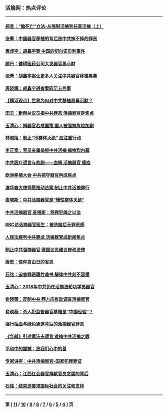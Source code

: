 ### 活摘网：热点评论
---
#### [郑言：“脑死亡”立法-从强制活摘到任意活摘（上）](../../pages/nf5879/n14077933.md?09270430) 
#### [张菁：中国器官移植的背后是中共抹不掉的罪恶](../../pages/nf5879/n13974977.md?09270430) 
#### [惠虎宇：胡鑫宇案 中国的切尔诺贝利事件](../../pages/nf5879/n13942916.md?09270430) 
#### [颜丹：健耕医药公司大发器官黑心财](../../pages/nf5879/n13940134.md?09270430) 
#### [张菁：胡鑫宇案让更多人关注中共器官移植黑幕](../../pages/nf5879/n13929073.md?09270430) 
#### [周晓辉：胡鑫宇遇害案昭示五件事](../../pages/nf5879/n13921870.md?09270430) 
#### [【横河观点】世界为何对中共移植黑幕沉默？](../../pages/nf5879/n13244249.md?09270430) 
#### [田云：新西兰议员揭中共罪恶 活摘器官是焦点](../../pages/nf5879/n13070629.md?09270430) 
#### [玉清心：捐器官若成国策 国人被强摘危险加剧](../../pages/nf5879/n12802713.md?09270430) 
#### [林晓旭：制止“冷群体灭绝” 应注重行动](../../pages/nf5879/n12779736.md?09270430) 
#### [李正宽：官员亲属举报中共活摘 揭惨烈内幕](../../pages/nf5879/n12684490.md?09270430) 
#### [中共医疗谎言与悲剧——血祸 活摘器官 瘟疫](../../pages/nf5879/n12372103.md?09270430) 
#### [欧洲移植大会 中共掠夺器官再成焦点](../../pages/nf5879/n11538883.md?09270430) 
#### [澳华裔大律师愿推动法案 制止中共活摘罪行](../../pages/nf5879/n11377039.md?09270430) 
#### [麦塔斯：中共活摘器官是“慢性群体灭绝”](../../pages/nf5879/n11350529.md?09270430) 
#### [中共活摘器官 麦塔斯：将罪犯绳之以法](../../pages/nf5879/n11347973.md?09270430) 
#### [BBC访活摘器官医生：被洗脑后无罪恶感](../../pages/nf5879/n11335935.md?09270430) 
#### [人民法庭判中共罪成 活摘器官成新闻焦点](../../pages/nf5879/n11331578.md?09270430) 
#### [制止中共强摘器官 德国议员建议修改法律](../../pages/nf5879/n11249451.md?09270430) 
#### [唐恩：信仰自由日的省思](../../pages/nf5879/n11003525.md?09270430) 
#### [石铭：迫害罪恶罄竹难书  解体中共刻不容缓](../../pages/nf5879/n10942855.md?09270430) 
#### [玉清心：2018年中共仍在活摘法轮功学员器官](../../pages/nf5879/n10914646.md?09270430) 
#### [俞晓薇：反制中共 西方应推动调查活摘器官](../../pages/nf5879/n10794671.md?09270430) 
#### [俞晓薇：杀人犯监督器官移植是“中国经验”？](../../pages/nf5879/n10466427.md?09270430) 
#### [强行抽血与绿色通道背后的活摘器官罪恶](../../pages/nf5879/n10004708.md?09270430) 
#### [《华邮》引述黄洁夫谎言 难掩中共活摘之罪](../../pages/nf5879/n9642309.md?09270430) 
#### [平和中的震撼：致我们心中的善](../../pages/nf5879/n9021123.md?09270430) 
#### [专家讲座：中共活摘器官-国家犯罪罪证](../../pages/nf5879/n8828153.md?09270430) 
#### [玉清心：江西红会器官捐献官员贪腐的背后](../../pages/nf5879/n8522122.md?09270430) 
#### [石铭：结束迫害须国际社会的关注和支持](../../pages/nf5879/n8443497.md?09270430) 

---
#### 第 [ [11](./11.md?09270430) / [10](./10.md?09270430) / [9](./9.md?09270430) / [8](./8.md?09270430) / [7](./7.md?09270430) / [6](./6.md?09270430) / [5](./5.md?09270430) / [4](./4.md?09270430) ] 页
